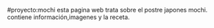 #proyecto:mochi
esta pagina web trata sobre el postre japones mochi.
contiene información,imagenes y la receta.

